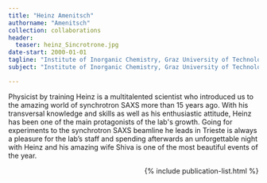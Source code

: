 ```yaml
---
title: "Heinz Amenitsch"
authorname: "Amenitsch"
collection: collaborations
header:
  teaser: heinz_Sincrotrone.jpg
date-start: 2000-01-01
tagline: "Institute of Inorganic Chemistry, Graz University of Technology"
subject: "Institute of Inorganic Chemistry, Graz University of Technology. Graz, Austria"

---
```


<p align= "justify">

Physicist by training Heinz is a multitalented scientist who introduced us to the amazing world of synchrotron SAXS more than 15 years ago. With his transversal knowledge and skills as well as his enthusiastic attitude, Heinz has been one of the main protagonists of the lab's growth. Going for experiments to the synchrotron SAXS beamline he leads in Trieste is always a pleasure for the lab’s staff and spending afterwards an unforgettable night with Heinz and his amazing wife Shiva is one of the most beautiful events of the year.

<div style="text-align: right"> 

{% include publication-list.html %}
